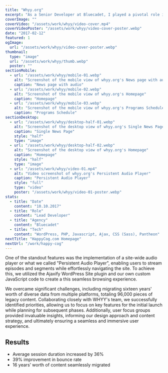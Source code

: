 ```yaml
---
title: "Whyy.org"
excerpt: "As a Senior Developer at Bluecadet, I played a pivotal role in the development of WHYY.org, a groundbreaking project for Greater Philadelphia's public media provider, WHYY. The revamped of this site not only integrated the station's renowned news service with compelling video/audio content, schedules, and event listings but also introduced innovative features to enhance user engagement with the platform's content."
coverImage: ""
coverVideo: "/assets/work/whyy/video-cover.mp4"
coverVideoPoster: "/assets/work/whyy/video-cover-poster.webp"
date: "2017-02-12"
featured: 1
ogImage:
  url: "/assets/work/whyy/video-cover-poster.webp"
thumbnail:
  type: "image"
  url: "/assets/work/whyy/thumb.webp"
  poster: ""
sectionMobile:
  - url: "/assets/work/whyy/mobile-01.webp"
    alt: "Screenshot of the mobile view of whyy.org's News page with audio"
    caption: "News page with audio"
  - url: "/assets/work/whyy/mobile-02.webp"
    alt: "Screenshot of the mobile view of whyy.org's Homepage"
    caption: "Homepage"
  - url: "/assets/work/whyy/mobile-03.webp"
    alt: "Screenshot of the mobile view of whyy.org's Programs Schedule"
    caption: "Programs Schedule"
sectionDesktop:
  - url: "/assets/work/whyy/desktop-half-01.webp"
    alt: "Screenshot of the desktop view of whyy.org's Single News Page"
    caption: "Single News Page"
    style: "half"
    type: "image"
  - url: "/assets/work/whyy/desktop-half-02.webp"
    alt: "Screenshot of the desktop view of whyy.org's Homepage"
    caption: "Homepage"
    style: "half"
    type: "image"
  - url: "/assets/work/whyy/video-01.mp4"
    alt: "Video screenshot of whyy.org's Persistent Audio Player"
    caption: "Persistent Audio Player"
    style: "full"
    type: "video"
    poster: "/assets/work/whyy/video-01-poster.webp"
stats:
  - title: "Date"
    content: "10.10.2017"
  - title: "Role"
    content: "Lead Developer"
  - title: "Agency"
    content: "Bluecadet"
  - title: "Tech"
    content: "WordPress, PHP, Javascript, Ajax, CSS (Sass), Pantheon"
nextTitle: "HappyCog.com Homepage"
nextUrl: "/work/happy-cog"
---
```


One of the standout features was the implementation of a site-wide audio player or what we called "Persistent Audio Player", enabling users to stream episodes and segments while effortlessly navigating the site. To achieve this, we utilized the Ajaxify WordPress Site plugin and our own custom JavaScript code to create a this seamless browsing experience.

We overcame significant challenges, including migrating sixteen years' worth of diverse data from multiple platforms, totaling 96,000 pieces of legacy content. Collaborating closely with WHYY's team, we successfully identified priorities, allowing us to focus on key features for the initial launch while planning for subsequent phases. Additionally, user focus groups provided invaluable insights, informing our design approach and content strategy, and ultimately ensuring a seamless and immersive user experience.

## Results

- Average session duration increased by 36%
- 39% improvement in bounce rate
- 16 years’ worth of content seamlessly migrated

